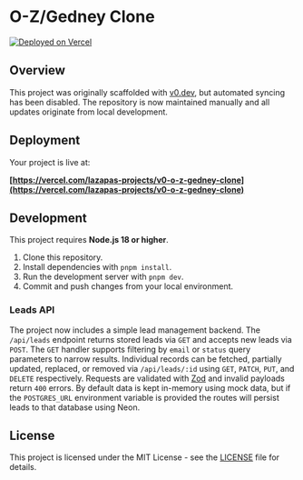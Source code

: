 # O-Z/Gedney Clone

[![Deployed on Vercel](https://img.shields.io/badge/Deployed%20on-Vercel-black?style=for-the-badge&logo=vercel)](https://vercel.com/lazapas-projects/v0-o-z-gedney-clone)

## Overview

This project was originally scaffolded with [v0.dev](https://v0.dev), but automated syncing has been disabled. The repository is now maintained manually and all updates originate from local development.

## Deployment

Your project is live at:

**[https://vercel.com/lazapas-projects/v0-o-z-gedney-clone](https://vercel.com/lazapas-projects/v0-o-z-gedney-clone)**

## Development

This project requires **Node.js 18 or higher**.

1. Clone this repository.
2. Install dependencies with `pnpm install`.
3. Run the development server with `pnpm dev`.
4. Commit and push changes from your local environment.

### Leads API

The project now includes a simple lead management backend. The `/api/leads` endpoint
returns stored leads via `GET` and accepts new leads via `POST`. The `GET` handler
supports filtering by `email` or `status` query parameters to narrow results.
Individual records can be fetched, partially updated, replaced, or removed via
`/api/leads/:id` using `GET`, `PATCH`, `PUT`, and `DELETE` respectively. Requests
are validated with [Zod](https://zod.dev) and invalid payloads return `400`
errors. By default data is kept in-memory using mock data, but if the
`POSTGRES_URL` environment variable is provided the routes will persist leads to
that database using Neon.

## License

This project is licensed under the MIT License - see the [LICENSE](LICENSE) file for details.
